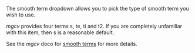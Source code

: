 The smooth term dropdown allows you to pick the type of smooth term you wish to use.

_mgcv_ provides four terms s, te, ti and t2. If you are completely unfamiliar with this item, then s is a reasonable default.

See the _mgcv_ doco for [smooth terms](https://cran.r-project.org/web/packages/mgcv/mgcv.pdf#Rfn.smooth.terms) for more details.
